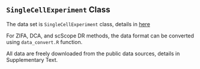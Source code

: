 ## `SingleCellExperiment` Class

The data set is `SingleCellExperiment` class, details in 
[here](https://bioconductor.org/packages/release/bioc/vignettes/SingleCellExperiment/inst/doc/intro.html)

For ZIFA, DCA, and scScope DR methods, the data format can be converted using `data_convert.R` function.

All data are freely downloaded from the public data sources, details in Supplementary Text.

